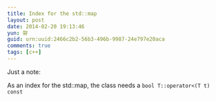 ```yaml
---
title: Index for the std::map
layout: post
date: 2014-02-20 19:13:46
yun: 哿
guid: urn:uuid:2466c2b2-56b3-496b-9987-24e797e20aca
comments: true
tags: [c++]
---
```


Just a note:

As an index for the std::map, the class needs a `bool T::operator<(T t) const`
